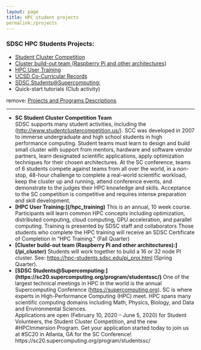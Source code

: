 ```yaml
---
layout: page
title: HPC student projects
permalink:/projects
---
```


### SDSC HPC Students Projects:
* [Student Cluster Competition](#scc20)
* [Cluster build-out team (Raspberry Pi and other architectures)](#pi_cluster)
* [HPC User Training](#hpc_training)
* [UCSD Co-Curricular Records](#sdsc_ccr)
* [SDSC Students@Supercomputing:](#students-at-sc)
* Quick-start tutorials (Club activity)

remove:  [Projects and Programs Descriptions](/projs)



<hr>
<ul>
  <li>
    <b> SC Student Cluster Competition Team</b><a name="scc20"></a></li>
    SDSC supports many student activities, including the
    (<a href="http://www.studentclustercompetition.us/">http://www.studentclustercompetition.us/</a>).
    SCC was developed in 2007 to immerse undergraduate and high school students in high performance computing.
    Student teams must learn to design and build small cluster with support from mentors, hardware and
    software vendor partners, learn designated scientific applications, apply optimization techniques
    for their chosen architectures. At the SC conference, teams of 6 students compete against teams
    from all over the world, in a non-stop, 48-hour challenge to complete a real-world scientific workload,
    keep the cluster up and running, attend conference events, and demonstrate to the judges their HPC knowledge
    and skills. Acceptance to the SC competition is competitive and requires intense preparation and skill development.
  </li>
  <li>
    <b>[HPC User Training:](/hpc_training)</b><a name="hpc_training"></a> This is an annual, 10 week course. Participants will learn common HPC concepts including
    optimization, distributed computing, cloud computing, GPU acceleration, and parallel computing.
    Training is presented by SDSC staff and collaborators Those students who complete the HPC training will
    receive an SDSC Certificate of Completion in “HPC Training." (Fall Quarter)
  </li>
  <li><b>[Cluster build-out team (Raspberry Pi and other architectures):](/pi_cluster)</b><a name="pi_cluser"></a> Students will work together to build a 16 or 32 node PI cluster.
      See: <a href="https://hpc-students.sdsc.edu/pi_proj.html">https://hpc-students.sdsc.edu/pi_proj.html</a>
      (Spring Quarter).
  </li>
  <li><b>[SDSC Students@Supercomputing:](https://sc20.supercomputing.org/program/studentssc/)</b> <a name="students-at-sc"></a> One of the largest technical meetings in HPC in the world is
    the annual Supercomputing Conference
    (<a href="https://supercomputing.org">https://supercomputing.org</a>). SC is where experts in
    High-Performance Computing (HPC) meet. HPC spans many scientific computing domains including
    Math, Physics, Biology, and Data and Environmental Sciences. <br>
    Applications are open (February 10, 2020 – June 5, 2020) for Student Volunteers,
    the Student Cluster Competition, and the new #HPCImmersion Program. Get your application started today
    to join us at #SC20 in Atlanta, GA for the SC Conference! https://sc20.supercomputing.org/program/studentssc/
  </li>
  </ul>
